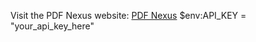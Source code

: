 Visit the PDF Nexus website: [PDF Nexus](https://pdfnexus.netlify.app/)
$env:API_KEY = "your_api_key_here"
